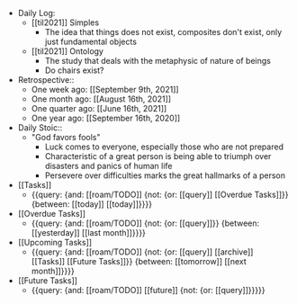 - Daily Log:
    - [[til2021]] Simples
        - The idea that things does not exist, composites don't exist, only just fundamental objects
    - [[til2021]] Ontology
        - The study that deals with the metaphysic of nature of beings
        - Do chairs exist?
- Retrospective::
    - One week ago: [[September 9th, 2021]]
    - One month ago: [[August 16th, 2021]]
    - One quarter ago: [[June 16th, 2021]]
    - One year ago: [[September 16th, 2020]]
- Daily Stoic::
    -  "God favors fools"
        - Luck comes to everyone, especially those who are not prepared
        - Characteristic of a great person is being able to triumph over disasters and panics of human life
        - Persevere over difficulties marks the great hallmarks of a person
- [[Tasks]]
    - {{query: {and: [[roam/TODO]] {not: {or: [[query]] [[Overdue Tasks]]}} {between: [[today]] [[today]]}}}}
- [[Overdue Tasks]]
    - {{query: {and: [[roam/TODO]] {not: {or: [[query]]}} {between: [[yesterday]] [[last month]]}}}}
- [[Upcoming Tasks]]
    - {{query: {and: [[roam/TODO]] {not: {or: [[query]] [[archive]] [[Tasks]] [[Future Tasks]]}} {between: [[tomorrow]] [[next month]]}}}}
- [[Future Tasks]]
    - {{query: {and: [[roam/TODO]] [[future]] {not: {or: [[query]]}}}}}
